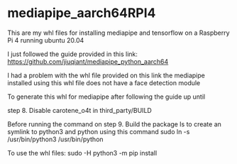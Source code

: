 # mediapipe_aarch64RPI4
This are my whl files for installing mediapipe and tensorflow on a Raspberry Pi 4 running ubuntu 20.04

I just followed the guide provided in this link: https://github.com/jiuqiant/mediapipe_python_aarch64

I had a problem with the whl file provided on this link the mediapipe installed using this whl file does not have a face detection module

To generate this whl for mediapipe
after following the guide up until

step 8. Disable carotene_o4t in third_party/BUILD

Before running the command on step 9. Build the package
Is to create an symlink to python3 and python
using this command
sudo ln -s /usr/bin/python3 /usr/bin/python


To use the whl files:
sudo -H python3 -m pip install <whl file>
